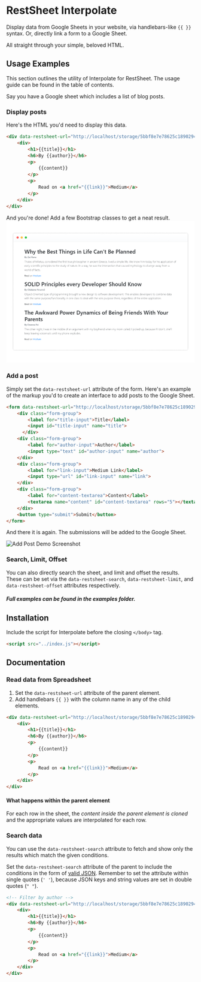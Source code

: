<!-- Change the URL in all samples, use jsDelivr as CDN -->

# RestSheet Interpolate

Display data from Google Sheets in your website, via handlebars-like `{{ }}` syntax. Or, directly link a form to a Google Sheet.

All straight through your simple, beloved HTML.

## Usage Examples
This section outlines the utility of Interpolate for RestSheet. The usage guide can be found in the table of contents.

Say you have a Google sheet which includes a list of blog posts.

<!-- Insert image here! -->

### Display posts
Here's the HTML you'd need to display this data.
```html
<div data-restsheet-url="http://localhost/storage/5bbf8e7e78625c1890294656/Sheet1">
    <div>
        <h1>{{title}}</h1>
        <h6>By {{author}}</h6>
        <p>
            {{content}}
        </p>
        <p>
            Read on <a href="{{link}}">Medium</a>
        </p>
    </div>
</div>
```

And you're done! Add a few Bootstrap classes to get a neat result.
![Posts List Demo Screenshot](assets/demo-blog-screenshot.png?raw=true)

### Add a post
Simply set the `data-restsheet-url` attribute of the form. Here's an example of the markup you'd to create an interface to add posts to the Google Sheet.

```html
<form data-restsheet-url="http://localhost/storage/5bbf8e7e78625c1890294656/Sheet1">
    <div class="form-group">
        <label for="title-input">Title</label>
        <input id="title-input" name="title">
      </div>
    <div class="form-group">
        <label for="author-input">Author</label>
        <input type="text" id="author-input" name="author">
    </div>
    <div class="form-group">
        <label for="link-input">Medium Link</label>
        <input type="url" id="link-input" name="link">
    </div>
    <div class="form-group">
        <label for="content-textarea">Content</label>
        <textarea name="content" id="content-textarea" rows="5"></textarea>
    </div>
    <button type="submit">Submit</button>
</form>
```
And there it is again. The submissions will be added to the Google Sheet.

![Add Post Demo Screenshot](assets/demo-form-screenshot.png?raw=true)

### Search, Limit, Offset
You can also directly search the sheet, and limit and offset the results. These can be set via the `data-restsheet-search`, `data-restsheet-limit`, and `data-restsheet-offset` attributes respectively.


##### Full examples can be found in the _examples_ folder.

## Installation
Include the script for Interpolate before the closing `</body>` tag.
```html
<script src="../index.js"></script>
```

## Documentation
### Read data from Spreadsheet
1. Set the `data-restsheet-url` attribute of the parent element.
2. Add handlebars `{{ }}` with the column name in any of the child elements.

```html
<div data-restsheet-url="http://localhost/storage/5bbf8e7e78625c1890294656/Sheet1">
    <div>
        <h1>{{title}}</h1>
        <h6>By {{author}}</h6>
        <p>
            {{content}}
        </p>
        <p>
            Read on <a href="{{link}}">Medium</a>
        </p>
    </div>
</div>
```

#### What happens within the parent element
For each row in the sheet, the _content inside the parent element is cloned_ and the appropriate values are interpolated for each row.

### Search data
You can use the `data-restsheet-search` attribute to fetch and show only the results which match the given conditions.

Set the `data-restsheet-search` attribute of the parent to include the conditions in the form of [valid JSON](http://json.org/example.html). Remember to set the attribute within single quotes (`' '`), because JSON keys and string values are set in double quotes (`" "`).

```html
<!-- Filter by author -->
<div data-restsheet-url="http://localhost/storage/5bbf8e7e78625c1890294656/Sheet1" data-restsheet-search='{"author": "Zat Rana"}'>
    <div>
        <h1>{{title}}</h1>
        <h6>By {{author}}</h6>
        <p>
            {{content}}
        </p>
        <p>
            Read on <a href="{{link}}">Medium</a>
        </p>
    </div>
</div>
```

<!-- Interpolate for RestSheet helps add RestSheet super-powers to your website, without the need to play with programming languages and the RestSheet API. -->
